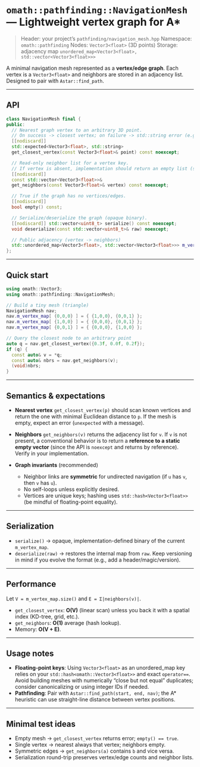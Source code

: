 # `omath::pathfinding::NavigationMesh` — Lightweight vertex graph for A*

> Header: your project’s `pathfinding/navigation_mesh.hpp`
> Namespace: `omath::pathfinding`
> Nodes: `Vector3<float>` (3D points)
> Storage: adjacency map `unordered_map<Vector3<float>, std::vector<Vector3<float>>>`

A minimal navigation mesh represented as a **vertex/edge graph**. Each vertex is a `Vector3<float>` and neighbors are stored in an adjacency list. Designed to pair with `Astar::find_path`.

---

## API

```cpp
class NavigationMesh final {
public:
  // Nearest graph vertex to an arbitrary 3D point.
  // On success -> closest vertex; on failure -> std::string error (e.g., empty mesh).
  [[nodiscard]]
  std::expected<Vector3<float>, std::string>
  get_closest_vertex(const Vector3<float>& point) const noexcept;

  // Read-only neighbor list for a vertex key.
  // If vertex is absent, implementation should return an empty list (see notes).
  [[nodiscard]]
  const std::vector<Vector3<float>>&
  get_neighbors(const Vector3<float>& vertex) const noexcept;

  // True if the graph has no vertices/edges.
  [[nodiscard]]
  bool empty() const;

  // Serialize/deserialize the graph (opaque binary).
  [[nodiscard]] std::vector<uint8_t> serialize() const noexcept;
  void deserialize(const std::vector<uint8_t>& raw) noexcept;

  // Public adjacency (vertex -> neighbors)
  std::unordered_map<Vector3<float>, std::vector<Vector3<float>>> m_vertex_map;
};
```

---

## Quick start

```cpp
using omath::Vector3;
using omath::pathfinding::NavigationMesh;

// Build a tiny mesh (triangle)
NavigationMesh nav;
nav.m_vertex_map[ {0,0,0} ] = { {1,0,0}, {0,0,1} };
nav.m_vertex_map[ {1,0,0} ] = { {0,0,0}, {0,0,1} };
nav.m_vertex_map[ {0,0,1} ] = { {0,0,0}, {1,0,0} };

// Query the closest node to an arbitrary point
auto q = nav.get_closest_vertex({0.3f, 0.0f, 0.2f});
if (q) {
  const auto& v = *q;
  const auto& nbrs = nav.get_neighbors(v);
  (void)nbrs;
}
```

---

## Semantics & expectations

* **Nearest vertex**
  `get_closest_vertex(p)` should scan known vertices and return the one with minimal Euclidean distance to `p`. If the mesh is empty, expect an error (`unexpected` with a message).

* **Neighbors**
  `get_neighbors(v)` returns the adjacency list for `v`. If `v` is not present, a conventional behavior is to return a **reference to a static empty vector** (since the API is `noexcept` and returns by reference). Verify in your implementation.

* **Graph invariants** (recommended)

    * Neighbor links are **symmetric** for undirected navigation (if `u` has `v`, then `v` has `u`).
    * No self-loops unless explicitly desired.
    * Vertices are unique keys; hashing uses `std::hash<Vector3<float>>` (be mindful of floating-point equality).

---

## Serialization

* `serialize()` → opaque, implementation-defined binary of the current `m_vertex_map`.
* `deserialize(raw)` → restores the internal map from `raw`.
  Keep versioning in mind if you evolve the format (e.g., add a header/magic/version).

---

## Performance

Let `V = m_vertex_map.size()` and `E = Σ|neighbors(v)|`.

* `get_closest_vertex`: **O(V)** (linear scan) unless you back it with a spatial index (KD-tree, grid, etc.).
* `get_neighbors`: **O(1)** average (hash lookup).
* Memory: **O(V + E)**.

---

## Usage notes

* **Floating-point keys**: Using `Vector3<float>` as an unordered_map key relies on your `std::hash<omath::Vector3<float>>` and exact `operator==`. Avoid building meshes with numerically “close but not equal” duplicates; consider canonicalizing or using integer IDs if needed.
* **Pathfinding**: Pair with `Astar::find_path(start, end, nav)`; the A* heuristic can use straight-line distance between vertex positions.

---

## Minimal test ideas

* Empty mesh → `get_closest_vertex` returns error; `empty() == true`.
* Single vertex → nearest always that vertex; neighbors empty.
* Symmetric edges → `get_neighbors(a)` contains `b` and vice versa.
* Serialization round-trip preserves vertex/edge counts and neighbor lists.
